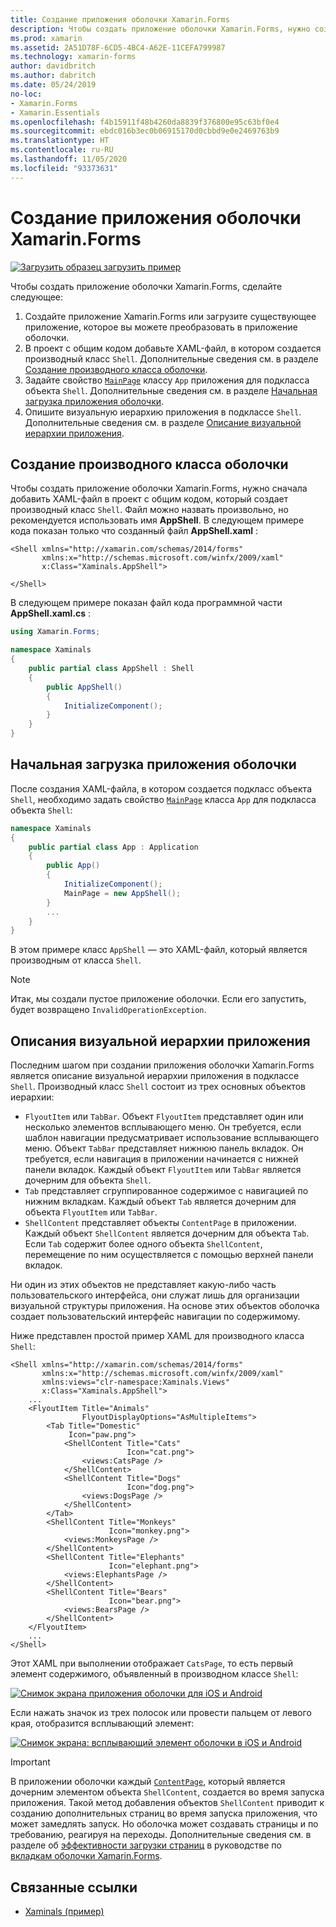 ```yaml
---
title: Создание приложения оболочки Xamarin.Forms
description: Чтобы создать приложение оболочки Xamarin.Forms, нужно создать XAML-файл, в котором, в свою очередь, создается подкласс Shell, задаются свойства MainPage класса App приложения для подкласса объекта Shell и описывается визуальная иерархия приложения в подклассе Shell.
ms.prod: xamarin
ms.assetid: 2A51D78F-6CD5-4BC4-A62E-11CEFA799987
ms.technology: xamarin-forms
author: davidbritch
ms.author: dabritch
ms.date: 05/24/2019
no-loc:
- Xamarin.Forms
- Xamarin.Essentials
ms.openlocfilehash: f4b15911f48b4260da8839f376800e95c63bf0e4
ms.sourcegitcommit: ebdc016b3ec0b06915170d0cbbd9e0e2469763b9
ms.translationtype: HT
ms.contentlocale: ru-RU
ms.lasthandoff: 11/05/2020
ms.locfileid: "93373631"
---
```

# <a name="create-a-no-locxamarinforms-shell-application"></a>Создание приложения оболочки Xamarin.Forms

[![Загрузить образец](~/media/shared/download.png) загрузить пример](/samples/xamarin/xamarin-forms-samples/userinterface-xaminals/)

Чтобы создать приложение оболочки Xamarin.Forms, сделайте следующее:

1. Создайте приложение Xamarin.Forms или загрузите существующее приложение, которое вы можете преобразовать в приложение оболочки.
1. В проект с общим кодом добавьте XAML-файл, в котором создается производный класс `Shell`. Дополнительные сведения см. в разделе [Создание производного класса оболочки](#subclass-the-shell-class).
1. Задайте свойство [`MainPage`](xref:Xamarin.Forms.Application.MainPage) классу `App` приложения для подкласса объекта `Shell`. Дополнительные сведения см. в разделе [Начальная загрузка приложения оболочки](#bootstrap-the-shell-application).
1. Опишите визуальную иерархию приложения в подклассе `Shell`. Дополнительные сведения см. в разделе [Описание визуальной иерархии приложения](#describe-the-visual-hierarchy-of-the-application).

## <a name="subclass-the-shell-class"></a>Создание производного класса оболочки

Чтобы создать приложение оболочки Xamarin.Forms, нужно сначала добавить XAML-файл в проект с общим кодом, который создает производный класс `Shell`. Файл можно назвать произвольно, но рекомендуется использовать имя **AppShell**. В следующем примере кода показан только что созданный файл **AppShell.xaml** :

```xaml
<Shell xmlns="http://xamarin.com/schemas/2014/forms"
       xmlns:x="http://schemas.microsoft.com/winfx/2009/xaml"
       x:Class="Xaminals.AppShell">

</Shell>
```

В следующем примере показан файл кода программной части **AppShell.xaml.cs** :

```csharp
using Xamarin.Forms;

namespace Xaminals
{
    public partial class AppShell : Shell
    {
        public AppShell()
        {
            InitializeComponent();
        }
    }
}
```

## <a name="bootstrap-the-shell-application"></a>Начальная загрузка приложения оболочки

После создания XAML-файла, в котором создается подкласс объекта `Shell`, необходимо задать свойство [`MainPage`](xref:Xamarin.Forms.Application.MainPage) класса `App` для подкласса объекта `Shell`:

```csharp
namespace Xaminals
{
    public partial class App : Application
    {
        public App()
        {
            InitializeComponent();
            MainPage = new AppShell();
        }
        ...
    }
}
```

В этом примере класс `AppShell` — это XAML-файл, который является производным от класса `Shell`.

> [!NOTE]
> Итак, мы создали пустое приложение оболочки. Если его запустить, будет возвращено `InvalidOperationException`.

## <a name="describe-the-visual-hierarchy-of-the-application"></a>Описания визуальной иерархии приложения

Последним шагом при создании приложения оболочки Xamarin.Forms является описание визуальной иерархии приложения в подклассе `Shell`. Производный класс `Shell` состоит из трех основных объектов иерархии:

- `FlyoutItem` или `TabBar`. Объект `FlyoutItem` представляет один или несколько элементов всплывающего меню. Он требуется, если шаблон навигации предусматривает использование всплывающего меню. Объект `TabBar` представляет нижнюю панель вкладок. Он требуется, если навигация в приложении начинается с нижней панели вкладок. Каждый объект `FlyoutItem` или `TabBar` является дочерним для объекта `Shell`.
- `Tab` представляет сгруппированное содержимое с навигацией по нижним вкладкам. Каждый объект `Tab` является дочерним для объекта `FlyoutItem` или `TabBar`.
- `ShellContent` представляет объекты `ContentPage` в приложении. Каждый объект `ShellContent` является дочерним для объекта `Tab`. Если `Tab` содержит более одного объекта `ShellContent`, перемещение по ним осуществляется с помощью верхней панели вкладок.

Ни один из этих объектов не представляет какую-либо часть пользовательского интерфейса, они служат лишь для организации визуальной структуры приложения. На основе этих объектов оболочка создает пользовательский интерфейс навигации по содержимому.

Ниже представлен простой пример XAML для производного класса `Shell`:

```xaml
<Shell xmlns="http://xamarin.com/schemas/2014/forms"
       xmlns:x="http://schemas.microsoft.com/winfx/2009/xaml"
       xmlns:views="clr-namespace:Xaminals.Views"
       x:Class="Xaminals.AppShell">
    ...
    <FlyoutItem Title="Animals"
                FlyoutDisplayOptions="AsMultipleItems">
        <Tab Title="Domestic"
             Icon="paw.png">
            <ShellContent Title="Cats"
                          Icon="cat.png">
                <views:CatsPage />
            </ShellContent>
            <ShellContent Title="Dogs"
                          Icon="dog.png">
                <views:DogsPage />
            </ShellContent>
        </Tab>
        <ShellContent Title="Monkeys"
                      Icon="monkey.png">
            <views:MonkeysPage />
        </ShellContent>
        <ShellContent Title="Elephants"
                      Icon="elephant.png">  
            <views:ElephantsPage />
        </ShellContent>
        <ShellContent Title="Bears"
                      Icon="bear.png">
            <views:BearsPage />
        </ShellContent>
    </FlyoutItem>
    ...
</Shell>
```

Этот XAML при выполнении отображает `CatsPage`, то есть первый элемент содержимого, объявленный в производном классе `Shell`:

[![Снимок экрана приложения оболочки для iOS и Android](create-images/cats.png "Приложение оболочки")](create-images/cats-large.png#lightbox "Приложение оболочки")

Если нажать значок из трех полосок или провести пальцем от левого края, отобразится всплывающий элемент:

[![Снимок экрана: всплывающий элемент оболочки в iOS и Android](create-images/flyout-reduced.png "Всплывающий элемент оболочки")](create-images/flyout-reduced-large.png#lightbox "Всплывающий элемент оболочки")

> [!IMPORTANT]
> В приложении оболочки каждый [`ContentPage`](xref:Xamarin.Forms.ContentPage), который является дочерним элементом объекта `ShellContent`, создается во время запуска приложения. Такой метод добавления объектов `ShellContent` приводит к созданию дополнительных страниц во время запуска приложения, что может замедлять запуск. Но оболочка может создавать страницы и по требованию, реагируя на переходы. Дополнительные сведения см. в разделе об [эффективности загрузки страниц](tabs.md#efficient-page-loading) в руководстве по [вкладкам оболочки Xamarin.Forms](tabs.md).

## <a name="related-links"></a>Связанные ссылки

- [Xaminals (пример)](/samples/xamarin/xamarin-forms-samples/userinterface-xaminals/)